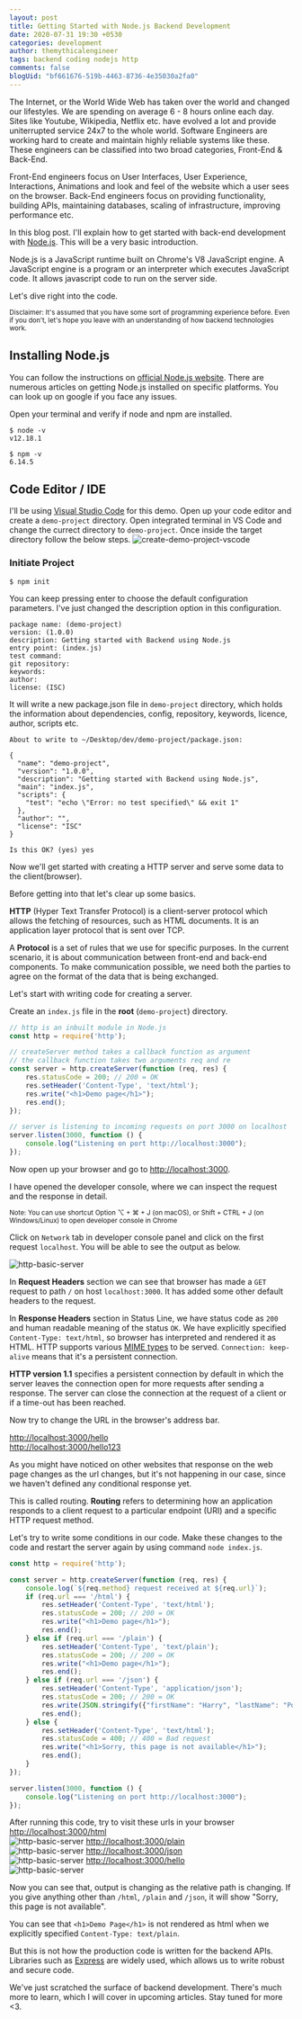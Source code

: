 ```yaml
---
layout: post
title: Getting Started with Node.js Backend Development
date: 2020-07-31 19:30 +0530
categories: development
author: themythicalengineer
tags: backend coding nodejs http
comments: false
blogUid: "bf661676-519b-4463-8736-4e35030a2fa0"
---
```

The Internet, or the World Wide Web has taken over the world and changed our lifestyles. We are spending on average 6 - 8 hours online each day. Sites like Youtube, Wikipedia, Netflix etc. have evolved a lot and provide uniterrupted service 24x7 to the whole world. Software Engineers are working hard to create and maintain highly reliable systems like these. These engineers can be classified into two broad categories, Front-End & Back-End. 

Front-End engineers focus on User Interfaces, User Experience, Interactions, Animations and look and feel of the website which a user sees on the browser. Back-End engineers focus on providing functionality, building APIs, maintaining databases, scaling of infrastructure, improving performance etc. 

In this blog post. I'll explain how to get started with back-end development with [Node.js](https://nodejs.org/en/). This will be a very basic introduction.

Node.js is a JavaScript runtime built on Chrome's V8 JavaScript engine. A JavaScript engine is a program or an interpreter which executes JavaScript code. It allows javascript code to run on the server side.

Let's dive right into the code. 

<small>Disclaimer: It's assumed that you have some sort of programming experience before. Even if you don't, let's hope you leave with an understanding of how backend technologies work.</small>

## Installing Node.js

You can follow the instructions on [official Node.js website](https://nodejs.org/en/download/).
There are numerous articles on getting Node.js installed on specific platforms. You can look up on google if you face any issues.

Open your terminal and verify if node and npm are installed.
```
$ node -v
v12.18.1

$ npm -v
6.14.5
```

## Code Editor / IDE
I'll be using [Visual Studio Code](https://code.visualstudio.com/) for this demo. Open up your code editor and create a `demo-project` directory. Open integrated terminal in VS Code and change the currect directory to `demo-project`. Once inside the target directory follow the below steps.
![create-demo-project-vscode](/assets/images/getting-started-with-nodejs-backend-development/create-demo-project-vscode.png)
### Initiate Project

```
$ npm init
```
You can keep pressing enter to choose the default configuration parameters. I've just changed the description option in this configuration.
```
package name: (demo-project) 
version: (1.0.0) 
description: Getting started with Backend using Node.js
entry point: (index.js) 
test command: 
git repository: 
keywords: 
author: 
license: (ISC) 
```
It will write a new package.json file in `demo-project` directory, which holds the information about dependencies, config, repository, keywords, licence, author, scripts etc. 
```
About to write to ~/Desktop/dev/demo-project/package.json:

{
  "name": "demo-project",
  "version": "1.0.0",
  "description": "Getting started with Backend using Node.js",
  "main": "index.js",
  "scripts": {
    "test": "echo \"Error: no test specified\" && exit 1"
  },
  "author": "",
  "license": "ISC"
}

Is this OK? (yes) yes
```
Now we'll get started with creating a HTTP server and serve some data to the client(browser).

Before getting into that let's clear up some basics. 

**HTTP** (Hyper Text Transfer Protocol) is a client-server protocol which allows the fetching of resources, such as HTML documents. It is an application layer protocol that is sent over TCP.

A **Protocol** is a set of rules that we use for specific purposes. In the current scenario, it is about communication between front-end and back-end components. To make communication possible, we need both the parties to agree on the format of the data that is being exchanged. 

Let's start with writing code for creating a server.

Create an `index.js` file in the **root** (`demo-project`) directory.

```javascript
// http is an inbuilt module in Node.js
const http = require('http');

// createServer method takes a callback function as argument
// the callback function takes two arguments req and re
const server = http.createServer(function (req, res) {
    res.statusCode = 200; // 200 = OK
    res.setHeader('Content-Type', 'text/html');
    res.write("<h1>Demo page</h1>");
    res.end();
});

// server is listening to incoming requests on port 3000 on localhost
server.listen(3000, function () {
    console.log("Listening on port http://localhost:3000");
});
```

Now open up your browser and go to [http://localhost:3000](http://localhost:3000).

I have opened the developer console, where we can inspect the request and the response in detail. 

<small>Note: You can use shortcut Option ⌥ + ⌘ + J (on macOS), or Shift + CTRL + J (on Windows/Linux) to open developer console in Chrome</small>

Click on `Network` tab in developer console panel and click on the first request `localhost`. You will be able to see the output as below.

![http-basic-server](/assets/images/getting-started-with-nodejs-backend-development/http-basic-server.png)

In **Request Headers** section we can see that browser has made a `GET` request to path `/` on host `localhost:3000`. It has added some other default headers to the request.

In **Response Headers** section in Status Line, we have status code as `200` and human readable meaning of the status `OK`. We have explicitly specified `Content-Type: text/html`, so browser has interpreted and rendered it as HTML. HTTP supports various [MIME types](https://developer.mozilla.org/en-US/docs/Web/HTTP/Basics_of_HTTP/MIME_types) to be served. `Connection: keep-alive` means that it's a persistent connection. 

**HTTP version 1.1** specifies a persistent connection by default in which the server leaves the connection open for more requests after sending a response. The server can close the connection at the request of a client or if a time-out has been reached. 

Now try to change the URL in the browser's address bar.

[http://localhost:3000/hello](http://localhost:3000/hello) <br/>
[http://localhost:3000/hello123](http://localhost:3000/hello123)

As you might have noticed on other websites that response on the web page changes as the url changes, but it's not happening in our case, since we haven't defined any conditional response yet.

This is called routing. **Routing** refers to determining how an application responds to a client request to a particular endpoint (URI) and a specific HTTP request method.

Let's try to write some conditions in our code. Make these changes to the code and restart the server again by using command `node index.js`.


```javascript
const http = require('http');

const server = http.createServer(function (req, res) {
    console.log(`${req.method} request received at ${req.url}`);
    if (req.url === '/html') {
        res.setHeader('Content-Type', 'text/html');
        res.statusCode = 200; // 200 = OK
        res.write("<h1>Demo page</h1>");
        res.end();
    } else if (req.url === '/plain') {
        res.setHeader('Content-Type', 'text/plain');
        res.statusCode = 200; // 200 = OK
        res.write("<h1>Demo page</h1>");
        res.end();
    } else if (req.url === '/json') {
        res.setHeader('Content-Type', 'application/json');
        res.statusCode = 200; // 200 = OK
        res.write(JSON.stringify({"firstName": "Harry", "lastName": "Potter"}));
        res.end();
    } else {
        res.setHeader('Content-Type', 'text/html');
        res.statusCode = 400; // 400 = Bad request
        res.write("<h1>Sorry, this page is not available</h1>");
        res.end();
    }
});

server.listen(3000, function () {
    console.log("Listening on port http://localhost:3000");
});
```

After running this code, try to visit these urls in your browser<br/>
[http://localhost:3000/html](http://localhost:3000/html) <br/>
![http-basic-server](/assets/images/getting-started-with-nodejs-backend-development/3000-html.png)
[http://localhost:3000/plain](http://localhost:3000/plain) <br/>
![http-basic-server](/assets/images/getting-started-with-nodejs-backend-development/3000-plain.png)
[http://localhost:3000/json](http://localhost:3000/json) <br/>
![http-basic-server](/assets/images/getting-started-with-nodejs-backend-development/3000-json.png)
[http://localhost:3000/hello](http://localhost:3000/hello) <br/>
![http-basic-server](/assets/images/getting-started-with-nodejs-backend-development/3000-hello.png)

Now you can see that, output is changing as the relative path is changing. If you give anything other than `/html`, `/plain` and `/json`, it will show "Sorry, this page is not available".

You can see that `<h1>Demo Page</h1>` is not rendered as html when we explicitly specified `Content-Type: text/plain`.

But this is not how the production code is written for the backend APIs. Libraries such as [Express](https://expressjs.com/) are widely used, which allows us to write robust and secure code.

We've just scratched the surface of backend development. There's much more to learn, which I will cover in upcoming articles. Stay tuned for more <3.
